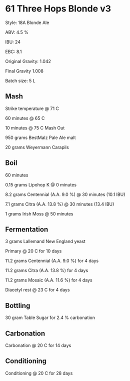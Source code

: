 # 61 Three Hops Blonde v3

Style: 18A Blonde Ale

ABV: 4.5 %

IBU: 24

EBC: 8.1

Original Gravity: 1.042

Final Gravity 1.008

Batch size: 5 L

## Mash

Strike temperature @ 71 C

60 minutes @ 65 C

10 minutes @ 75 C Mash Out

950 grams BestMalz Pale Ale malt

20 grams Weyermann Carapils

## Boil

60 minutes

0.15 grams Lipohop K @ 0 minutes

8.2 grams Centennial (A.A. 9.0 %) @ 30 minutes (10.1 IBU)

7.1 grams Citra (A.A. 13.8 %) @ 30 minutes (13.4 IBU)

1 grams Irish Moss @ 50 minutes

## Fermentation

3 grams Lallemand New England yeast

Primary @ 20 C for 10 days

11.2 grams Centennial (A.A. 9.0 %) for 4 days

11.2 grams Citra (A.A. 13.8 %) for 4 days

11.2 grams Mosaic (A.A. 11.6 %) for 4 days

Diacetyl rest @ 23 C for 4 days

## Bottling

30 gram Table Sugar for 2.4 % carbonation

## Carbonation

Carbonation @ 20 C for 14 days

## Conditioning

Conditioning @ 20 C for 28 days

